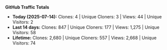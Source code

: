 
**GitHub Traffic Totals**

- **Today (2025-07-14):** Clones: 4 | Unique Cloners: 3 | Views: 44 | Unique Visitors: 2
- **Last 14 days:** Clones: 847 | Unique Cloners: 177 | Views: 1,275 | Unique Visitors: 58
- **Lifetime:** Clones: 2,680 | Unique Cloners: 557 | Views: 2,668 | Unique Visitors: 74
